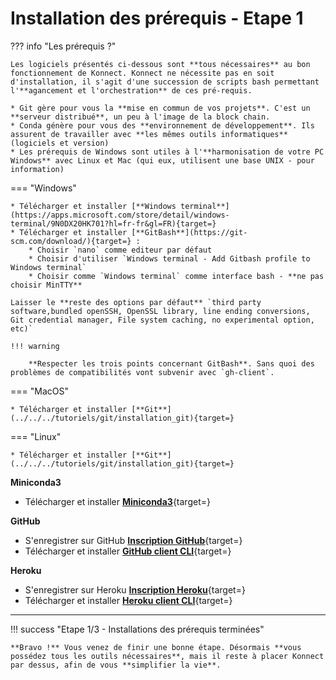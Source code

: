 # **Installation des prérequis** - Etape 1

??? info "Les prérequis ?"

    Les logiciels présentés ci-dessous sont **tous nécessaires** au bon fonctionnement de Konnect. Konnect ne nécessite pas en soit d'installation, il s'agit d'une succession de scripts bash permettant l'**agancement et l'orchestration** de ces pré-requis.
    
    * Git gère pour vous la **mise en commun de vos projets**. C'est un **serveur distribué**, un peu à l'image de la block chain.
    * Conda génère pour vous des **environnement de développement**. Ils assurent de travailler avec **les mêmes outils informatiques** (logiciels et version)
    * Les prérequis de Windows sont utiles à l'**harmonisation de votre PC Windows** avec Linux et Mac (qui eux, utilisent une base UNIX - pour information)
    

=== "Windows"
  
    * Télécharger et installer [**Windows terminal**](https://apps.microsoft.com/store/detail/windows-terminal/9N0DX20HK701?hl=fr-fr&gl=FR){target=}
    * Télécharger et installer [**GitBash**](https://git-scm.com/download/){target=} :
        * Choisir `nano` comme editeur par défaut
        * Choisir d'utiliser `Windows terminal - Add Gitbash profile to Windows terminal`
        * Choisir comme `Windows terminal` comme interface bash - **ne pas choisir MinTTY** 
    
    Laisser le **reste des options par défaut** `third party software,bundled openSSH, OpenSSL library, line ending conversions, Git credential manager, File system caching, no experimental option, etc)`
    
    !!! warning
    
        **Respecter les trois points concernant GitBash**. Sans quoi des problèmes de compatibilités vont subvenir avec `gh-client`.

=== "MacOS"
  
    * Télécharger et installer [**Git**](../../../tutoriels/git/installation_git){target=}

=== "Linux"

    * Télécharger et installer [**Git**](../../../tutoriels/git/installation_git){target=}


**Miniconda3** 
    
* Télécharger et installer [**Miniconda3**](../../../tutoriels/conda/installation_conda){target=}

**GitHub**

* S'enregistrer sur GitHub [**Inscription GitHub**](https://github.com/signup?ref_cta=Sign+up&ref_loc=header+logged+out&ref_page=%2F%3Cuser-name%3E%2F%3Crepo-name%3E&source=header-repo&source_repo=mljar%2Fmercury){target=}
* Télécharger et installer [**GitHub client CLI**](https://cli.github.com/){target=}

**Heroku**

* S'enregistrer sur Heroku [**Inscription Heroku**](https://signup.heroku.com/login?redirect-url=https%3A%2F%2Fid.heroku.com%2Foauth%2Fauthorize%3Fclient_id%3D0ef71205-3b95-4203-a5e8-c1dbe6b06b43%26response_type%3Dcode%26scope%3Dglobal%252Cplatform%26state%3Dca7d9eda-1ef4-4f87-a140-f5486efedee2){target=}
* Télécharger et installer [**Heroku client CLI**](https://devcenter.heroku.com/articles/heroku-cli#install-with-an-installer){target=}

---

!!! success "Etape 1/3 - Installations des prérequis terminées"

    **Bravo !** Vous venez de finir une bonne étape. Désormais **vous possédez tous les outils nécessaires**, mais il reste à placer Konnect par dessus, afin de vous **simplifier la vie**.

<br>

<style>
  .md-content__button {
    display: none;
  }
</style>